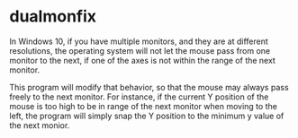 # dualmonfix

In Windows 10, if you have multiple monitors, and they are at different resolutions, the operating system will not let the mouse pass from one monitor
to the next, if one of the axes is not within the range of the next monitor.

This program will modify that behavior, so  that the mouse may always pass freely to the next monitor.  For instance,
if the current Y position of the mouse is too high to be in range of the next monitor when moving to the left, the program will simply
snap the Y position to the minimum y value of the next monior.


